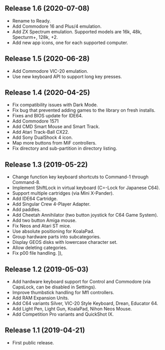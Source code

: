 ## Release 1.6 (2020-07-08)

- Rename to Ready.
- Add Commodore 16 and Plus/4 emulation.
- Add ZX Spectrum emulation. Supported models are 16k, 48k, Specturm+, 128k, +2.
- Add new app icons, one for each supported computer.

## Release 1.5 (2020-06-28)

- Add Commodore VIC-20 emulation.
- Use new keyboard API to support long key presses.

## Release 1.4 (2020-04-25)

- Fix compatibility issues with Dark Mode.
- Fix bug that prevented adding games to the library on fresh installs.
- Fixes and BIOS update for IDE64.
- Add Commodore 1571
- Add CMD Smart Mouse and Smart Track.
- Add Atari Track-Ball CX22.
- Add Sony DualShock 4 icon.
- Map more buttons from MiF controllers.
- Fix directory and sub-partition in directory listing.

## Release 1.3 (2019-05-22)

- Change function key keyboard shortcuts to Command-1 through Command-8.
- Implement ShiftLock in virtual keyboard (C=-Lock for Japanese C64).
- Support multiple cartridges (via Mini X-Pander).
- Add IDE64 Cartridge.
- Add Singular Crew 4-Player Adapter.
- Add paddles.
- Add Cheetah Annihilator (two button joystick for C64 Game System).
- Add two button Amiga mouse.
- Fix Neos and Atari ST mice.
- Use absolute positioning for KoalaPad.
- Group hardware parts into subcategories.
- Display GEOS disks with lowercase character set.
- Allow deleting categories.
- Fix p00 file handling.
        ]),
## Release 1.2 (2019-05-03)

- Add hardware keyboard support for Control and Commodore (via CapsLock, can be disabled in Settings).
- Improve thumbstick handling for MfI controllers.
- Add RAM Expansion Units.
- Add C64 variants Silver, VIC-20 Style Keyboard, Drean, Educator 64.
- Add Light Pen, Light Gun, KoalaPad, Nihon Neos Mouse.
- Add Competition Pro variants and QuickShot IX.

## Release 1.1 (2019-04-21)

- First public release.
